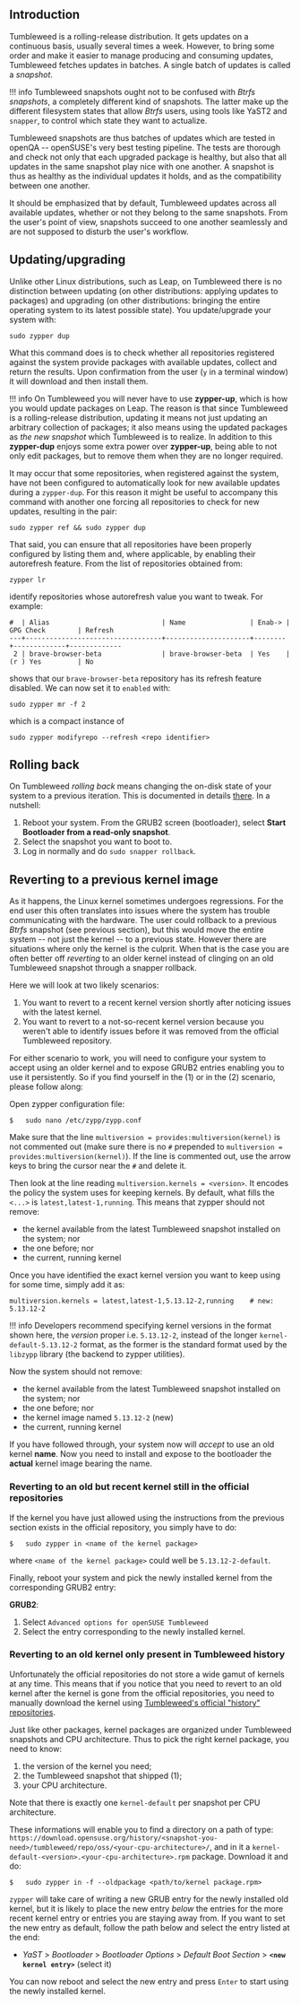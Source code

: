 ## Introduction

Tumbleweed is a rolling-release distribution. It gets updates on a continuous basis, usually several times a week. However, to bring some order and make it easier to manage producing and consuming updates, Tumbleweed fetches updates in batches. A single batch of updates is called a _snapshot_.

!!! info
    Tumbleweed snapshots ought not to be confused with _Btrfs snapshots_, a completely different kind of snapshots. The latter make up the different filesystem states that allow _Btrfs_ users, using tools like YaST2 and `snapper`, to control which state they want to actualize.

Tumbleweed snapshots are thus batches of updates which are tested in openQA -- openSUSE's very best testing pipeline. The tests are thorough and check not only that each upgraded package is healthy, but also that all updates in the same snapshot play nice with one another. A snapshot is thus as healthy as the individual updates it holds, and as the compatibility between one another.

It should be emphasized that by default, Tumbleweed updates across all available updates, whether or not they belong to the same snapshots. From the user's point of view, snapshots succeed to one another seamlessly and are not supposed to disturb the user's workflow.

## Updating/upgrading

Unlike other Linux distributions, such as Leap, on Tumbleweed there is no distinction between updating (on other distributions: applying updates to packages) and upgrading (on other distributions: bringing the entire operating system to its latest possible state). You update/upgrade your system with:

```
sudo zypper dup
```

What this command does is to check whether all repositories registered against the system provide packages with available updates, collect and return the results. Upon confirmation from the user (`y` in a terminal window) it will download and then install them.

!!! info
    On Tumbleweed you will never have to use **zypper-up**, which is how you would update packages on Leap. The reason is that since Tumbleweed is a rolling-release distribution, updating it means not just updating an arbitrary collection of packages; it also means using the updated packages as _the new snapshot_ which Tumbleweed is to realize. In addition to this **zypper-dup** enjoys some extra power over **zypper-up**, being able to not only edit packages, but to remove them when they are no longer required.

It may occur that some repositories, when registered against the system, have not been configured to automatically look for new available updates during a `zypper-dup`. For this reason it might be useful to accompany this command with another one forcing all repositories to check for new updates, resulting in the pair:

`sudo zypper ref && sudo zypper dup`

That said, you can ensure that all repositories have been properly configured by listing them and, where applicable, by enabling their autorefresh feature. From the list of repositories obtained from:

`zypper lr`

identify repositories whose autorefresh value you want to tweak. For example:

```
#  | Alias                            | Name                | Enab-> | GPG Check        | Refresh
---+----------------------------------+---------------------+--------+-------------+-------------
 2 | brave-browser-beta               | brave-browser-beta  | Yes    | (r ) Yes         | No
```

shows that our `brave-browser-beta` repository has its refresh feature disabled. We can now set it to `enabled` with:

`sudo zypper mr -f 2`

which is a compact instance of 

`sudo zypper modifyrepo --refresh <repo identifier>` 

## Rolling back

On Tumbleweed _rolling back_ means changing the on-disk state of your system to a previous iteration. This is documented in details [there](snapper.md#rolling-back). In a nutshell:

1. Reboot your system. From the GRUB2 screen (bootloader), select __Start Bootloader from a read-only snapshot__.
2. Select the snapshot you want to boot to.
3. Log in normally and do `sudo snapper rollback`.

## Reverting to a previous kernel image

As it happens, the Linux kernel sometimes undergoes regressions. For the end user this often translates into issues where the system has trouble communicating with the hardware. The user could rollback to a previous _Btrfs_ snapshot (see previous section), but this would move the entire system -- not just the kernel -- to a previous state. However there are situations where only the kernel is the culprit. When that is the case you are often better off _reverting_ to an older kernel instead of clinging on an old Tumbleweed snapshot through a snapper rollback.

Here we will look at two likely scenarios:

1. You want to revert to a recent kernel version shortly after noticing issues with the latest kernel.
2. You want to revert to a not-so-recent kernel version because you weren't able to identify issues before it was removed from the official Tumbleweed repository.

For either scenario to work, you will need to configure your system to accept using an older kernel and to expose GRUB2 entries enabling you to use it persistently. So if you find yourself in the (1) or in the (2) scenario, please follow along:

Open zypper configuration file:

```
$   sudo nano /etc/zypp/zypp.conf
```

Make sure that the line `multiversion = provides:multiversion(kernel)` is not commented out (make sure there is no `#` prepended to `multiversion = provides:multiversion(kernel)`). If the line is commented out, use the arrow keys to bring the cursor near the `#` and delete it.

Then look at the line reading `multiversion.kernels = <version>`. It encodes the policy the system uses for keeping kernels. By default, what fills the `<...>` is `latest,latest-1,running`. This means that zypper should not remove:

- the kernel available from the latest Tumbleweed snapshot installed on the system; nor
- the one before; nor
- the current, running kernel

Once you have identified the exact kernel version you want to keep using for some time, simply add it as:

```
multiversion.kernels = latest,latest-1,5.13.12-2,running    # new: 5.13.12-2
```

!!! info
    Developers recommend specifying kernel versions in the format shown here, the _version_ proper i.e. `5.13.12-2`, instead of the longer `kernel-default-5.13.12-2` format, as the former is the standard format used by the `libzypp` library (the backend to zypper utilities).

Now the system should not remove:

- the kernel available from the latest Tumbleweed snapshot installed on the system; nor
- the one before; nor
- the kernel image named `5.13.12-2` (new)
- the current, running kernel

If you have followed through, your system now will _accept_ to use an old kernel __name__. Now you need to install and expose to the bootloader the __actual__ kernel image bearing the name.

### Reverting to an old but recent kernel still in the official repositories

If the kernel you have just allowed using the instructions from the previous section exists in the official repository, you simply have to do:

```
$   sudo zypper in <name of the kernel package>
```

where `<name of the kernel package>` could well be `5.13.12-2-default`.

Finally, reboot your system and pick the newly installed kernel from the corresponding GRUB2 entry:

__GRUB2__:

1. Select `Advanced options for openSUSE Tumbleweed`
2. Select the entry corresponding to the newly installed kernel.

### Reverting to an old kernel only present in Tumbleweed history

Unfortunately the official repositories do not store a wide gamut of kernels at any time. This means that if you notice that you need to revert to an old kernel after the kernel is gone from the official repositories, you need to manually download the kernel using [Tumbleweed's official "history" repositories](https://download.opensuse.org/history/).

Just like other packages, kernel packages are organized under Tumbleweed snapshots and CPU architecture. Thus to pick the right kernel package, you need to know:

1. the version of the kernel you need;
2. the Tumbleweed snapshot that shipped (1);
3. your CPU architecture.

Note that there is exactly one `kernel-default` per snapshot per CPU architecture.

These informations will enable you to find a directory on a path of type: `https://download.opensuse.org/history/<snapshot-you-need>/tumbleweed/repo/oss/<your-cpu-architecture>/`, and in it a `kernel-default-<version>.<your-cpu-architecture>.rpm` package. Download it and do:

```
$   sudo zypper in -f --oldpackage <path/to/kernel package.rpm>
```

`zypper` will take care of writing a new GRUB entry for the newly installed old kernel, but it is likely to place the new entry _below_ the entries for the more recent kernel entry or entries you are staying away from. If you want to set the new entry as default, follow the path below and select the entry listed at the end:

* _YaST_ > _Bootloader_ > _Bootloader Options_ > _Default Boot Section_ > __`<new kernel entry>`__ (select it)

You can now reboot and select the new entry and press `Enter` to start using the newly installed kernel.
